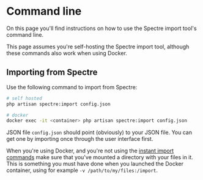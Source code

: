 # Command line

On this page you'll find instructions on how to use the Spectre import tool's command line.

This page assumes you're self-hosting the Spectre import tool, although these commands also work when using Docker.

## Importing from Spectre

Use the following command to import from Spectre:

```bash
# self hosted
php artisan spectre:import config.json

# docker
docker exec -it <container> php artisan spectre:import config.json
```

JSON file `config.json` should point (obviously) to your JSON file. You can get one by importing once through the user interface first.

When you're using Docker, and you're not using the [instant import commands](../install/docker.md) make sure that you've mounted a directory with your files in it. This is something you must have done when you launched the Docker container, using for example `-v /path/to/my/files:/import`.
